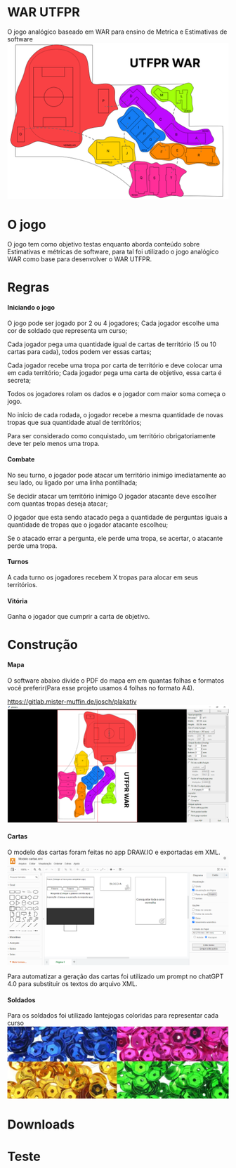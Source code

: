 # WAR UTFPR

O jogo analógico baseado em WAR para ensino de Metrica e Estimativas de software
![Mapa](https://raw.githubusercontent.com/welyson1/WAR-UTFPR/main/Imagens/Mapa.png)

# O jogo
O jogo tem como objetivo testas enquanto aborda conteúdo sobre Estimativas e métricas de software, para tal foi utilizado o jogo analógico WAR como base para desenvolver o WAR UTFPR.

# Regras
#### Iniciando o jogo
O jogo pode ser jogado por 2 ou 4 jogadores;
Cada jogador escolhe uma cor de soldado que representa um curso;

Cada jogador pega uma quantidade igual de cartas de território (5 ou 10 cartas para cada), todos podem ver essas cartas;

Cada jogador recebe uma tropa por carta de território e deve  colocar uma em cada território;
Cada jogador pega uma carta de objetivo, essa carta é secreta;

Todos os jogadores rolam os dados e o jogador com maior soma começa o jogo.

No início de cada rodada, o jogador recebe a mesma quantidade de novas tropas que sua quantidade atual de territórios;

Para ser considerado como conquistado, um território obrigatoriamente deve ter pelo menos uma tropa.

#### Combate
No seu turno, o jogador pode atacar um território inimigo imediatamente ao seu lado, ou ligado por uma linha pontilhada;

Se decidir atacar um território inimigo
O jogador atacante deve escolher com quantas tropas deseja atacar;

O jogador que esta sendo atacado pega a quantidade de perguntas iguais a quantidade de tropas que o jogador atacante escolheu;

Se o atacado errar a pergunta, ele perde uma tropa, se acertar, o atacante perde uma tropa.

#### Turnos
A cada turno os jogadores recebem X tropas para alocar em seus territórios.

#### Vitória
Ganha o jogador que cumprir a carta de objetivo.

# Construção
#### Mapa
O software abaixo divide o PDF do mapa em em quantas folhas e formatos você preferir(Para esse projeto usamos 4 folhas no formato A4).

https://gitlab.mister-muffin.de/josch/plakativ
![Gerador PDF](https://raw.githubusercontent.com/welyson1/WAR-UTFPR/main/Imagens/GeradorPDF.png)

#### Cartas
O modelo das cartas foram feitas no app DRAW.IO e exportadas em XML.
![drawIO Cartas](https://raw.githubusercontent.com/welyson1/WAR-UTFPR/main/Imagens/drawIOCartas.png)

Para automatizar a geração das cartas foi utilizado um prompt no chatGPT 4.0 para substituir os textos do arquivo XML.

#### Soldados
Para os soldados foi utilizado lantejogas coloridas para representar cada curso
![Lantejolas](https://raw.githubusercontent.com/welyson1/WAR-UTFPR/main/Imagens/lantejolas.png)

# Downloads

# Teste